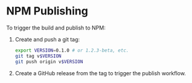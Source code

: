 # NPM Publishing

To trigger the build and publish to NPM:

1. Create and push a git tag:
   ```bash
   export VERSION=0.1.0 # or 1.2.3-beta, etc.
   git tag v$VERSION
   git push origin v$VERSION
   ```

2. Create a GitHub release from the tag to trigger the publish workflow.
